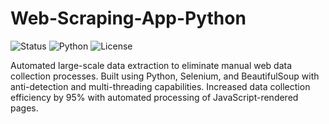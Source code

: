 # Web-Scraping-App-Python
![Status](https://img.shields.io/badge/status-active-brightgreen)
![Python](https://img.shields.io/badge/python-3.8%2B-blue)
![License](https://img.shields.io/badge/license-Apache-blue.svg)

Automated large-scale data extraction to eliminate manual web data collection processes. Built using Python, Selenium, and BeautifulSoup with anti-detection and multi-threading capabilities. Increased data collection efficiency by 95% with automated processing of JavaScript-rendered pages.
